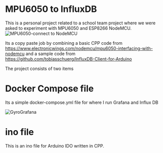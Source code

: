 # MPU6050 to InfluxDB

This is a personal project related to a school team project where we were asked to experiment with MPU6050 and ESP8266 NodeMCU. 
![MPU6050-connect to NodeMCU](https://user-images.githubusercontent.com/37279193/114033258-4c2e5f80-98a7-11eb-9c55-ebcc6fb2df0d.PNG)


Its a copy paste job by combining a basic CPP code from https://www.electronicwings.com/nodemcu/mpu6050-interfacing-with-nodemcu and a sample code from https://github.com/tobiasschuerg/InfluxDB-Client-for-Arduino

The project consists of two items

# Docker Compose file
Its a simple docker-compose.yml file for where I run Grafana and Influx DB

![GyroGrafana](https://user-images.githubusercontent.com/37279193/114032962-0d000e80-98a7-11eb-84e1-c4c17bf61482.PNG)

# ino file
This is an ino file for Arduino IDO written in CPP.

